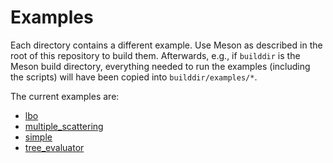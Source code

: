 # Examples

Each directory contains a different example. Use Meson as described in the root of this repository to build them. Afterwards, e.g., if `builddir` is the Meson build directory, everything needed to run the examples (including the scripts) will have been copied into `builddir/examples/*`.

The current examples are:
- [lbo](./lbo/README.md)
- [multiple_scattering](./multiple_scattering/README.md)
- [simple](./simple/README.md)
- [tree_evaluator](./tree_evaluator/README.md)
